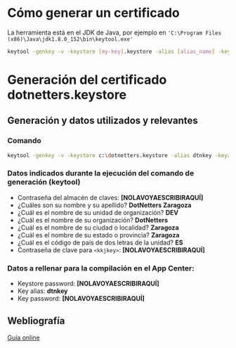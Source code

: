 # Cómo generar un certificado
La herramienta está en el JDK de Java, por ejemplo en `'C:\Program Files (x86)\Java\jdk1.8.0_152\bin\keytool.exe'`
```sh
keytool -genkey -v -keystore [my-key].keystore -alias [alias_name] -keyalg RSA -keysize 2048 -validity 10000 
```
# Generación del certificado dotnetters.keystore
## Generación y datos utilizados y relevantes
### Comando
```sh
keytool -genkey -v -keystore c:\dotnetters.keystore -alias dtnkey -keyalg RSA -keysize 2048 -validity 10000
```
### Datos indicados durante la ejecución del comando de generación (keytool)
* Contraseña del almacén de claves: **[NOLAVOYAESCRIBIRAQUÍ]**
* ¿Cuáles son su nombre y su apellido? **DotNetters Zaragoza**
* ¿Cuál es el nombre de su unidad de organización? **DEV**
* ¿Cuál es el nombre de su organización? **DotNetters**
* ¿Cuál es el nombre de su ciudad o localidad? **Zaragoza**
* ¿Cuál es el nombre de su estado o provincia? **Zaragoza**
* ¿Cuál es el código de país de dos letras de la unidad? **ES**
* Contraseña de clave para `<kkjkey>`: **[NOLAVOYAESCRIBIRAQUÍ]**
### Datos a rellenar para la compilación en el App Center:
- Keystore password: **[NOLAVOYAESCRIBIRAQUÍ]**
- Key alias: **dtnkey**
- Key password: **[NOLAVOYAESCRIBIRAQUÍ]**
## Webliografía
[Guía online](https://coderwall.com/p/r09hoq/android-generate-release-debug-keystores)
